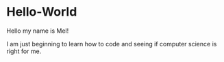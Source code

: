 # Hello-World
Hello my name is Mel!

I am just beginning to learn how to code and seeing if computer science is right for me.
